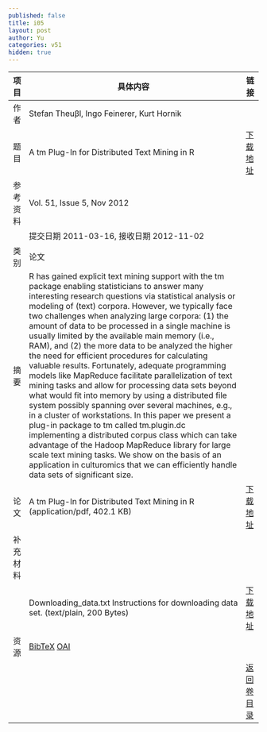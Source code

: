 ```yaml
---
published: false
title: i05
layout: post
author: Yu
categories: v51
hidden: true
---
```


| 项目 | 具体内容 | 链接 |
|---:|---|---|
| 作者 | Stefan Theuβl, Ingo Feinerer, Kurt Hornik| |
| 题目 |A tm Plug-In for Distributed Text Mining in R | [下载地址](http://www.jstatsoft.org/v51/i05/paper) |
| 参考资料 |Vol. 51, Issue 5, Nov 2012 | |
| | 提交日期 2011-03-16, 接收日期 2012-11-02| | 
| 类别 | 论文| |
| 摘要 | R has gained explicit text mining support with the tm package enabling statisticians to answer many interesting research questions via statistical analysis or modeling of (text) corpora. However, we typically face two challenges when analyzing large corpora: (1) the amount of data to be processed in a single machine is usually limited by the available main memory (i.e., RAM), and (2) the more data to be analyzed the higher the need for efficient procedures for calculating valuable results. Fortunately, adequate programming models like MapReduce facilitate parallelization of text mining tasks and allow for processing data sets beyond what would fit into memory by using a distributed file system possibly spanning over several machines, e.g., in a cluster of workstations. In this paper we present a plug-in package to tm called tm.plugin.dc implementing a distributed corpus class which can take advantage of the Hadoop MapReduce library for large scale text mining tasks. We show on the basis of an application in culturomics that we can efficiently handle data sets of significant size.| |
| 论文 | A tm Plug-In for Distributed Text Mining in R  (application/pdf, 402.1 KB)| [下载地址](http://www.jstatsoft.org/v51/i05/paper) |
| 补充材料 | | |
| |Downloading_data.txt       Instructions for downloading data set.   (text/plain, 200 Bytes)|  [下载地址](http://www.jstatsoft.org/v51/i05/supp/3) |
| 资源 | [BibTeX](http://www.jstatsoft.org/v51/i05/bibtex) [OAI](http://www.jstatsoft.org/oai?verb=GetRecord&identifier=oai.jstatsoft/v51/i05&prefix=oai_dc)| |
| |  | [返回卷目录]({{site.baseurl}}/volume/v51.html) |